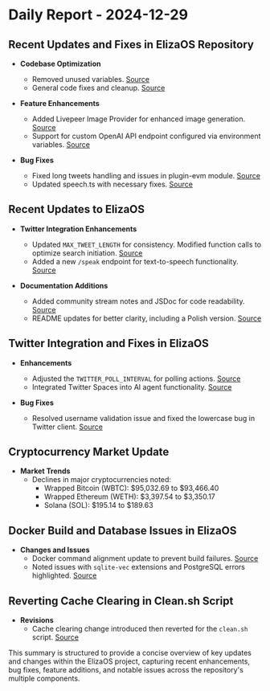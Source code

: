 # Daily Report - 2024-12-29

## Recent Updates and Fixes in ElizaOS Repository
- **Codebase Optimization**
  - Removed unused variables. [Source](https://github.com/elizaOS/eliza/commit/a972a8176107922d5c3d6a2a877e097460227f22)
  - General code fixes and cleanup. [Source](https://github.com/elizaOS/eliza/commit/ca528a2a1159e8b8a245cc03bf142798eca0f953)
  
- **Feature Enhancements**
  - Added Livepeer Image Provider for enhanced image generation. [Source](https://github.com/elizaOS/eliza/commit/911984a4db90082218005e690b30457628333eed)
  - Support for custom OpenAI API endpoint configured via environment variables. [Source](https://github.com/elizaOS/eliza/commit/f2171128ffd3597fb56ef3d5cb3ae0dabbb58f06)

- **Bug Fixes**
  - Fixed long tweets handling and issues in plugin-evm module. [Source](https://github.com/elizaOS/eliza/commit/84537747d585641799781a98d9eebf03c19e180c)
  - Updated speech.ts with necessary fixes. [Source](https://github.com/elizaOS/eliza/commit/e0c4c141d8cb517366d6ba15b000799dabf0fb71)

## Recent Updates to ElizaOS
- **Twitter Integration Enhancements**
  - Updated `MAX_TWEET_LENGTH` for consistency. Modified function calls to optimize search initiation. [Source](https://github.com/elizaOS/eliza/commit/d7d655ff9e61b39b6c46e2166fc5e241ac5cdf63)
  - Added a new `/speak` endpoint for text-to-speech functionality. [Source](https://github.com/elizaOS/eliza/pull/1528)

- **Documentation Additions**
  - Added community stream notes and JSDoc for code readability. [Source](https://github.com/elizaOS/eliza/pull/1551)
  - README updates for better clarity, including a Polish version. [Source](https://github.com/elizaOS/eliza/pull/1537)

## Twitter Integration and Fixes in ElizaOS
- **Enhancements**
  - Adjusted the `TWITTER_POLL_INTERVAL` for polling actions. [Source](https://github.com/elizaOS/eliza/commit/4f92818a4fd57e8fdb44068902420ef20cfbb17f)
  - Integrated Twitter Spaces into AI agent functionality. [Source](https://github.com/elizaOS/eliza/pull/1550)

- **Bug Fixes**
  - Resolved username validation issue and fixed the lowercase bug in Twitter client. [Source](https://github.com/elizaOS/eliza/pull/1541)

## Cryptocurrency Market Update
- **Market Trends**
  - Declines in major cryptocurrencies noted:
    - Wrapped Bitcoin (WBTC): $95,032.69 to $93,466.40
    - Wrapped Ethereum (WETH): $3,397.54 to $3,350.17
    - Solana (SOL): $195.14 to $189.63

## Docker Build and Database Issues in ElizaOS
- **Changes and Issues**
  - Docker command alignment update to prevent build failures. [Source](https://github.com/elizaOS/eliza/commit/438d736b45e707f17150ae24eaf70fb8a533fe0b)
  - Noted issues with `sqlite-vec` extensions and PostgreSQL errors highlighted. [Source](https://github.com/elizaOS/eliza/issues/1561)

## Reverting Cache Clearing in Clean.sh Script
- **Revisions**
  - Cache clearing change introduced then reverted for the `clean.sh` script. [Source](https://github.com/elizaOS/eliza/commit/9e93d84895258ff2bccc9cd9be5960793f84255e)

This summary is structured to provide a concise overview of key updates and changes within the ElizaOS project, capturing recent enhancements, bug fixes, feature additions, and notable issues across the repository's multiple components.
